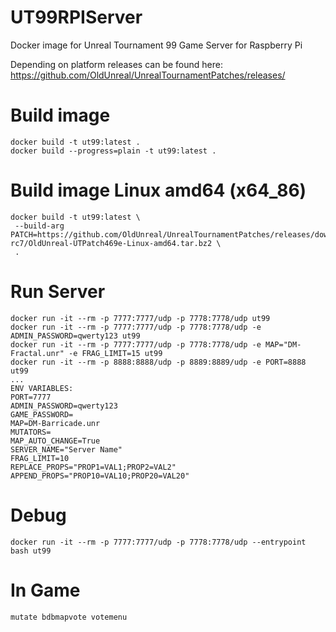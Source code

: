 # UT99RPIServer
Docker image for Unreal Tournament 99 Game Server for Raspberry Pi

Depending on platform releases can be found here:
https://github.com/OldUnreal/UnrealTournamentPatches/releases/

# Build image

```
docker build -t ut99:latest .
docker build --progress=plain -t ut99:latest .
```

# Build image Linux amd64 (x64_86)

```
docker build -t ut99:latest \
 --build-arg PATCH=https://github.com/OldUnreal/UnrealTournamentPatches/releases/download/v469e-rc7/OldUnreal-UTPatch469e-Linux-amd64.tar.bz2 \
 .
```

# Run Server
```
docker run -it --rm -p 7777:7777/udp -p 7778:7778/udp ut99
docker run -it --rm -p 7777:7777/udp -p 7778:7778/udp -e ADMIN_PASSWORD=qwerty123 ut99
docker run -it --rm -p 7777:7777/udp -p 7778:7778/udp -e MAP="DM-Fractal.unr" -e FRAG_LIMIT=15 ut99
docker run -it --rm -p 8888:8888/udp -p 8889:8889/udp -e PORT=8888 ut99
...
ENV VARIABLES:
PORT=7777
ADMIN_PASSWORD=qwerty123
GAME_PASSWORD=
MAP=DM-Barricade.unr
MUTATORS=
MAP_AUTO_CHANGE=True
SERVER_NAME="Server Name"
FRAG_LIMIT=10
REPLACE_PROPS="PROP1=VAL1;PROP2=VAL2"
APPEND_PROPS="PROP10=VAL10;PROP20=VAL20"
```

# Debug
```
docker run -it --rm -p 7777:7777/udp -p 7778:7778/udp --entrypoint bash ut99
```
# In Game
```
mutate bdbmapvote votemenu
```
